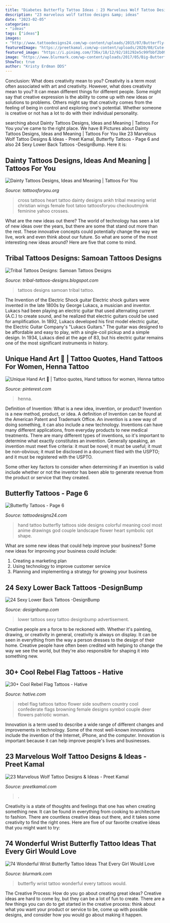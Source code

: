 ```yaml
---
title: "Diabetes Butterfly Tattoo Ideas : 23 Marvelous Wolf Tattoo Designs &amp; Ideas"
description: "23 marvelous wolf tattoo designs &amp; ideas"
date: "2023-02-05"
categories:
- "ideas"
tags: ["ideas"]
images:
- "http://www.tattoodesigns24.com/wp-content/uploads/2015/07/Butterfly-Tattoo-On-Hand.jpg"
featuredImage: "https://preetkamal.com/wp-content/uploads/2020/08/Cute-Wolf-Tattoo-Art-For-Girl-Arm.jpg"
featured_image: "https://i.pinimg.com/736x/18/12/92/181292e5c99fbbf2b09f9af8bcde8774.jpg"
image: "https://www.blurmark.com/wp-content/uploads/2017/05/Big-Butterfly-On-Wrist.jpg"
ShowToc: true
author: "Kristy Erdman DDS"
---
```



Conclusion: What does creativity mean to you?
Creativity is a term most often associated with art and creativity. However, what does creativity mean to you? It can mean different things for different people. Some might say that creative expression is the ability to come up with new ideas or solutions to problems. Others might say that creativity comes from the feeling of being in control and exploring one's potential. Whether someone is creative or not has a lot to do with their individual personality.

	

		
searching about Dainty Tattoos Designs, Ideas and Meaning | Tattoos For You you've came to the right place. We have 8 Pictures about Dainty Tattoos Designs, Ideas and Meaning | Tattoos For You like 23 Marvelous Wolf Tattoo Designs &amp; Ideas - Preet Kamal, Butterfly Tattoos - Page 6 and also 24 Sexy Lower Back Tattoos -DesignBump. Here it is:
		
    
## Dainty Tattoos Designs, Ideas And Meaning | Tattoos For You

<img loading=lazy src="https://www.tattoosforyou.org/wp-content/uploads/2016/03/Dainty-Heart-Tattoos.jpg" onerror="this.onerror=null;this.src='https://tse2.mm.bing.net/th?id=OIP.p0gZdPXT332LcgL_K_qJvAHaJ4&amp;pid=15.1';" alt="Dainty Tattoos Designs, Ideas and Meaning | Tattoos For You">

_Source: tattoosforyou.org_

>cross tattoos heart tattoo dainty designs ankh tribal meaning wrist christian wings female foot tatoo tattoosforyou checkoutmyink feminine yahoo crosses. 

	

What are the new ideas out there?
The world of technology has seen a lot of new ideas over the years, but there are some that stand out more than the rest. These innovative concepts could potentially change the way we live, work and even think about our future. So what are some of the most interesting new ideas around? Here are five that come to mind.

    
## Tribal Tattoos Designs: Samoan Tattoos Designs

<img loading=lazy src="http://3.bp.blogspot.com/-3krBPk9wstg/Uao9n2T2CaI/AAAAAAAAIr8/jExZnXsZ6K0/s400/2013+Samoan+Tattoos+Designs+-+3.JPG" onerror="this.onerror=null;this.src='https://tse1.mm.bing.net/th?id=OIP.UQwKRJ7-2v1zpQLs3zwFjgAAAA&amp;pid=15.1';" alt="Tribal Tattoos Designs: Samoan Tattoos Designs">

_Source: tribal-tattoos-designs.blogspot.com_

>tattoos designs samoan tribal tattoo. 

	

The Invention of the Electric Shock guitar
Electric shock guitars were invented in the late 1800s by George Lukacs, a musician and inventor. Lukacs had been playing an electric guitar that used alternating current (A.C.) to create sound, and he realized that electric guitars could be used for amplification. In 1892, Lukacs developed his first model electric guitar, the Electric Guitar Company's "Lukacs Guitars." The guitar was designed to be affordable and easy to play, with a single-coil pickup and a simple design. In 1934, Lukacs died at the age of 83, but his electric guitar remains one of the most significant instruments in history.

    
## Unique Hand Art 🌷 | Tattoo Quotes, Hand Tattoos For Women, Henna Tattoo

<img loading=lazy src="https://i.pinimg.com/736x/18/12/92/181292e5c99fbbf2b09f9af8bcde8774.jpg" onerror="this.onerror=null;this.src='https://tse3.mm.bing.net/th?id=OIP.khwOkFKK46cSdDPhLPc68gHaLH&amp;pid=15.1';" alt="Unique Hand Art 🌷 | Tattoo quotes, Hand tattoos for women, Henna tattoo">

_Source: pinterest.com_

>henna. 

	

Definition of Invention: What is a new idea, invention, or product?
Invention is a new method, product, or idea. A definition of Invention can be found at the American Patent and Trademark Office. An invention is a new way of doing something, it can also include a new technology. Inventions can have many different applications, from everyday products to new medical treatments. 
There are many different types of inventions, so it's important to determine what exactly constitutes an invention. Generally speaking, an invention must meet five criteria: it must be novel; it must be useful; it must be non-obvious; it must be disclosed in a document filed with the USPTO; and it must be registered with the USPTO. 

Some other key factors to consider when determining if an invention is valid include whether or not the inventor has been able to generate revenue from the product or service that they created.

    
## Butterfly Tattoos - Page 6

<img loading=lazy src="http://www.tattoodesigns24.com/wp-content/uploads/2015/07/Butterfly-Tattoo-On-Hand.jpg" onerror="this.onerror=null;this.src='https://tse4.mm.bing.net/th?id=OIP.a8DSGHcdtMAGZM9MtXc22gHaJ4&amp;pid=15.1';" alt="Butterfly Tattoos - Page 6">

_Source: tattoodesigns24.com_

>hand tattoo butterfly tattoos side designs colorful meaning cool most anime drawings god couple landscape flower heart symbolic opt shape. 

	

What are some new ideas that could help improve your business?
Some new ideas for improving your business could include: 
1. Creating a marketing plan 
2. Using technology to improve customer service 
3. Planning and implementing a strategy for growing your business 

    
## 24 Sexy Lower Back Tattoos -DesignBump

<img loading=lazy src="https://designbump.com/wp-content/uploads/2015/09/lower-back-tattoo-ideas.jpg" onerror="this.onerror=null;this.src='https://tse3.mm.bing.net/th?id=OIP.4jlWAf19sPqyORD1iFpacAHaJ5&amp;pid=15.1';" alt="24 Sexy Lower Back Tattoos -DesignBump">

_Source: designbump.com_

>lower tattoos sexy tattoo designbump advertisement. 

	

Creative people are a force to be reckoned with. Whether it's painting, drawing, or creativity in general, creativity is always on display. It can be seen in everything from the way a person dresses to the design of their home. Creative people have often been credited with helping to change the way we see the world, but they're also responsible for shaping it into something new.

    
## 30+ Cool Rebel Flag Tattoos - Hative

<img loading=lazy src="https://hative.com/wp-content/uploads/2014/04/rebel-flag-tattoos/7-rebel-flag-flower-side-tattoo.jpg" onerror="this.onerror=null;this.src='https://tse4.mm.bing.net/th?id=OIP.I3zTjFQEpduemQ449TiObwHaJ4&amp;pid=15.1';" alt="30+ Cool Rebel Flag Tattoos - Hative">

_Source: hative.com_

>rebel flag tattoos tattoo flower side southern country cool confederate flags browning female designs symbol couple deer flowers patriotic woman. 

	

Innovation is a term used to describe a wide range of different changes and improvements in technology. Some of the most well-known innovations include the invention of the Internet, iPhone, and the computer. Innovation is important because it can help improve people's lives and businesses.

    
## 23 Marvelous Wolf Tattoo Designs &amp; Ideas - Preet Kamal

<img loading=lazy src="https://preetkamal.com/wp-content/uploads/2020/08/Cute-Wolf-Tattoo-Art-For-Girl-Arm.jpg" onerror="this.onerror=null;this.src='https://tse1.mm.bing.net/th?id=OIP.8ssXZIXEdof4YMYK7wrYOwHaJQ&amp;pid=15.1';" alt="23 Marvelous Wolf Tattoo Designs &amp; Ideas - Preet Kamal">

_Source: preetkamal.com_

>. 

	

Creativity is a state of thoughts and feelings that one has when creating something new. It can be found in everything from cooking to architecture to fashion. There are countless creative ideas out there, and it takes some creativity to find the right ones. Here are five of our favorite creative ideas that you might want to try: 

    
## 74 Wonderful Wrist Butterfly Tattoo Ideas That Every Girl Would Love

<img loading=lazy src="https://www.blurmark.com/wp-content/uploads/2017/05/Big-Butterfly-On-Wrist.jpg" onerror="this.onerror=null;this.src='https://tse4.mm.bing.net/th?id=OIP.eht8fYwoGM5dJh4Iwnhp9gHaJ4&amp;pid=15.1';" alt="74 Wonderful Wrist Butterfly Tattoo Ideas That Every Girl Would Love">

_Source: blurmark.com_

>butterfly wrist tattoo wonderful every tattoos would. 

	

The Creative Process: How do you go about creating great ideas?
Creative ideas are hard to come by, but they can be a lot of fun to create. There are a few things you can do to get started in the creative process: think about what you want your product or service to be, come up with possible designs, and consider how you would go about making it happen.

